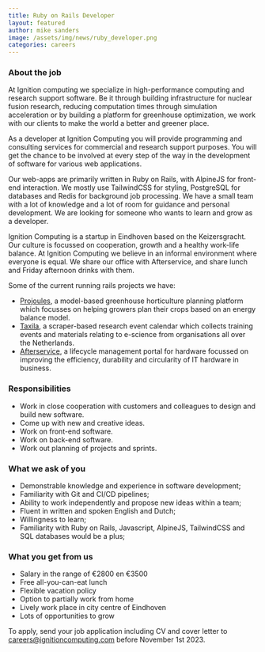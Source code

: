 ```yaml
---
title: Ruby on Rails Developer
layout: featured
author: mike sanders  
image: /assets/img/news/ruby_developer.png
categories: careers
---
```


### About the job

At Ignition computing we specialize in high-performance computing and research support software. Be it through building infrastructure for nuclear fusion research, reducing computation times through simulation acceleration or by building a platform for greenhouse optimization, we work with our clients to make the world a better and greener place.

As a developer at Ignition Computing you will provide programming and consulting services for commercial and research support purposes. You will get the chance to be involved at every step of the way in the development of software for various web applications. 

Our web-apps are primarily written in Ruby on Rails, with AlpineJS for front-end interaction. We mostly use TailwindCSS for styling, PostgreSQL for databases and Redis for background job processing. We have a small team with a lot of knowledge and a lot of room for guidance and personal development. We are looking for someone who wants to learn and grow as a developer.

Ignition Computing is a startup in Eindhoven based on the Keizersgracht. Our culture is focussed on cooperation, growth and a healthy work-life balance. At Ignition Computing we believe in an informal environment where everyone is equal. We share our office with Afterservice, and share lunch and Friday afternoon drinks with them. 

Some of the current running rails projects we have:

- [Projoules](https://www.projoules.com/), a model-based greenhouse horticulture planning platform which focusses on helping growers plan their crops based on an energy balance model.
- [Taxila](https://taxila.nl/), a scraper-based research event calendar which collects training events and materials relating to e-science from organisations all over the Netherlands.
- [Afterservice](https://afterservice.nl/), a lifecycle management portal for hardware focussed on improving the efficiency, durability and circularity of IT hardware in business.

### Responsibilities

- Work in close cooperation with customers and colleagues to design and build new software.
- Come up with new and creative ideas.
- Work on front-end software.
- Work on back-end software.
- Work out planning of projects and sprints.

### What we ask of you

- Demonstrable knowledge and experience in software development;
- Familiarity with Git and CI/CD pipelines;
- Ability to work independently and propose new ideas within a team;
- Fluent in written and spoken English and Dutch;
- Willingness to learn;
- Familiarity with Ruby on Rails, Javascript, AlpineJS, TailwindCSS and SQL databases would be a plus;

### What you get from us 

- Salary in the range of €2800 en €3500
- Free all-you-can-eat lunch
- Flexible vacation policy
- Option to partially work from home
- Lively work place in city centre of Eindhoven
- Lots of opportunities to grow

To apply, send your job application including CV and cover letter to <careers@ignitioncomputing.com> before November 1st 2023.

